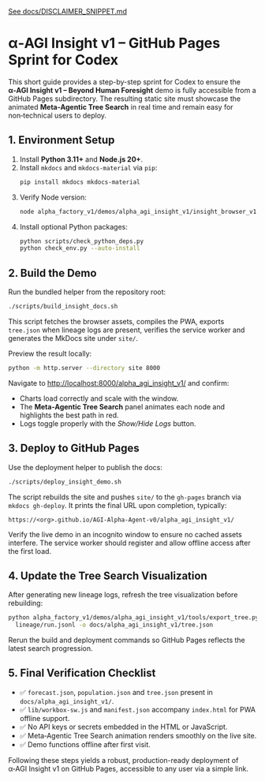 [See docs/DISCLAIMER_SNIPPET.md](../docs/DISCLAIMER_SNIPPET.md)

# α‑AGI Insight v1 – GitHub Pages Sprint for Codex

This short guide provides a step-by-step sprint for Codex to ensure the **α‑AGI Insight v1 – Beyond Human Foresight** demo is fully accessible from a GitHub Pages subdirectory. The resulting static site must showcase the animated **Meta‑Agentic Tree Search** in real time and remain easy for non‑technical users to deploy.

## 1. Environment Setup

1. Install **Python 3.11+** and **Node.js 20+**.
2. Install `mkdocs` and `mkdocs-material` via `pip`:
   ```bash
   pip install mkdocs mkdocs-material
   ```
3. Verify Node version:
   ```bash
   node alpha_factory_v1/demos/alpha_agi_insight_v1/insight_browser_v1/build/version_check.js
   ```
4. Install optional Python packages:
   ```bash
   python scripts/check_python_deps.py
   python check_env.py --auto-install
   ```

## 2. Build the Demo

Run the bundled helper from the repository root:

```bash
./scripts/build_insight_docs.sh
```

This script fetches the browser assets, compiles the PWA, exports `tree.json` when lineage logs are present, verifies the service worker and generates the MkDocs site under `site/`.

Preview the result locally:

```bash
python -m http.server --directory site 8000
```

Navigate to <http://localhost:8000/alpha_agi_insight_v1/> and confirm:

- Charts load correctly and scale with the window.
- The **Meta‑Agentic Tree Search** panel animates each node and highlights the best path in red.
- Logs toggle properly with the *Show/Hide Logs* button.

## 3. Deploy to GitHub Pages

Use the deployment helper to publish the docs:

```bash
./scripts/deploy_insight_demo.sh
```

The script rebuilds the site and pushes `site/` to the `gh-pages` branch via `mkdocs gh-deploy`. It prints the final URL upon completion, typically:

```
https://<org>.github.io/AGI-Alpha-Agent-v0/alpha_agi_insight_v1/
```

Verify the live demo in an incognito window to ensure no cached assets interfere. The service worker should register and allow offline access after the first load.

## 4. Update the Tree Search Visualization

After generating new lineage logs, refresh the tree visualization before rebuilding:

```bash
python alpha_factory_v1/demos/alpha_agi_insight_v1/tools/export_tree.py \
  lineage/run.jsonl -o docs/alpha_agi_insight_v1/tree.json
```

Rerun the build and deployment commands so GitHub Pages reflects the latest search progression.

## 5. Final Verification Checklist

- ✅ `forecast.json`, `population.json` and `tree.json` present in `docs/alpha_agi_insight_v1/`.
- ✅ `lib/workbox-sw.js` and `manifest.json` accompany `index.html` for PWA offline support.
- ✅ No API keys or secrets embedded in the HTML or JavaScript.
- ✅ Meta‑Agentic Tree Search animation renders smoothly on the live site.
- ✅ Demo functions offline after first visit.

Following these steps yields a robust, production-ready deployment of α‑AGI Insight v1 on GitHub Pages, accessible to any user via a simple link.
